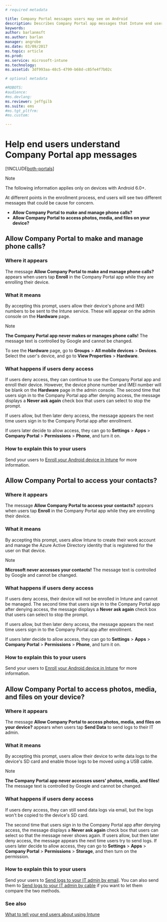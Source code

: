 ```yaml
---
# required metadata

title: Company Portal messages users may see on Android 
description: Describes Company Portal app messages that Intune end users might see.
keywords:
author: barlanmsft
ms.author: barlan
manager: angrobe
ms.date: 03/09/2017
ms.topic: article
ms.prod:
ms.service: microsoft-intune
ms.technology:
ms.assetid: 3df993aa-48c5-4799-b68d-c85fe4f7b02c

# optional metadata

#ROBOTS:
#audience:
#ms.devlang:
ms.reviewer: jeffgilb
ms.suite: ems
#ms.tgt_pltfrm:
#ms.custom:

---
```


# Help end users understand Company Portal app messages

[!INCLUDE[both-portals](./includes/note-for-both-portals.md)]

> [!NOTE]
> The following information applies only on devices with Android 6.0+.

At different points in the enrollment process, end users will see two different messages that could be cause for concern.

- __Allow Company Portal to make and manage phone calls?__
- __Allow Company Portal to access photos, media, and files on your device?__

## Allow Company Portal to make and manage phone calls?

### Where it appears
The message **Allow Company Portal to make and manage phone calls?** appears when users tap **Enroll** in the Company Portal app while they are enrolling their device.

### What it means
By accepting this prompt, users allow their device's phone and IMEI numbers to be sent to the Intune service. These will appear on the admin console on the __Hardware__ page.

> [!NOTE]
> **The Company Portal app never makes or manages phone calls!** The message text is controlled by Google and cannot be changed.

To see the **Hardware** page, go to **Groups** > **All mobile devices** > **Devices**. Select the user's device, and go to **View Properties** > **Hardware**.

### What happens if users deny access
If users deny access, they can continue to use the Company Portal app and enroll their device. However, the device phone number and IMEI number will be blank on the __Hardware__ page in the admin console. The second time that users sign in to the Company Portal app after denying access, the message displays a **Never ask again** check box that users can select to stop the prompt.

If users allow, but then later deny access, the message appears the next time users sign in to the Company Portal app after enrollment.

If users later decide to allow access, they can go to **Settings** > **Apps** > **Company Portal** > **Permissions** > **Phone**, and turn it on.

### How to explain this to your users
Send your users to [Enroll your Android device in Intune](/intune-user-help/enroll-your-device-in-intune-android) for more information.

## Allow Company Portal to access your contacts?

### Where it appears
The message **Allow Company Portal to access your contacts?** appears when users tap **Enroll** in the Company Portal app while they are enrolling their device.

### What it means
By accepting this prompt, users allow Intune to create their work account and manage the Azure Active Directory identity that is registered for the user on that device.

> [!NOTE]
> **Microsoft never accesses your contacts!** The message text is controlled by Google and cannot be changed.

### What happens if users deny access
If users deny access, their device will not be enrolled in Intune and cannot be managed. The second time that users sign in to the Company Portal app after denying access, the message displays a **Never ask again** check box that users can select to stop the prompt.

If users allow, but then later deny access, the message appears the next time users sign in to the Company Portal app after enrollment.

If users later decide to allow access, they can go to **Settings** > **Apps** > **Company Portal** > **Permissions** > **Phone**, and turn it on.

### How to explain this to your users
Send your users to [Enroll your Android device in Intune](/intune-user-help/enroll-your-device-in-intune-android) for more information.

## Allow Company Portal to access photos, media, and files on your device?

### Where it appears
The message **Allow Company Portal to access photos, media, and files on your device?** appears when users tap **Send Data** to send logs to their IT admin.

### What it means
By accepting this prompt, users allow their device to write data logs to the device's SD card and enable those logs to be moved using a USB cable.   

> [!NOTE]
> **The Company Portal app never accesses users' photos, media, and files!** The message text is controlled by Google and cannot be changed.

### What happens if users deny access
If users deny access, they can still send data logs via email, but the logs won't be copied to the device's SD card.

The second time that users sign in to the Company Portal app after denying access, the message displays a **Never ask again** check box that users can select so that the message never shows again. If users allow, but then later deny access, the message appears the next time users try to send logs. If users later decide to allow access, they can go to **Settings** > **Apps** > **Company Portal** > **Permissions** > **Storage**, and then turn on the permission.


### How to explain this to your users
Send your users to [Send logs to your IT admin by email](/intune-user-help/send-logs-to-your-it-admin-by-email-android). You can also send them to [Send logs to your IT admin by cable](/intune-user-help/send-logs-to-your-it-admin-by-cable-android) if you want to let them compare the two methods.


### See also
[What to tell your end users about using Intune](end-user-educate.md)
